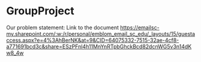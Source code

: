 # GroupProject
Our problem statement:
Link to the document https://emailsc-my.sharepoint.com/:w:/r/personal/emblom_email_sc_edu/_layouts/15/guestaccess.aspx?e=4%3AhBerNK&at=9&CID=64075332-7515-32ae-4cf8-a771691bcd3c&share=ESzPFnl4h11MnYnRTpbGhckBcd82dcnWG5v3n14dKw8_4w
